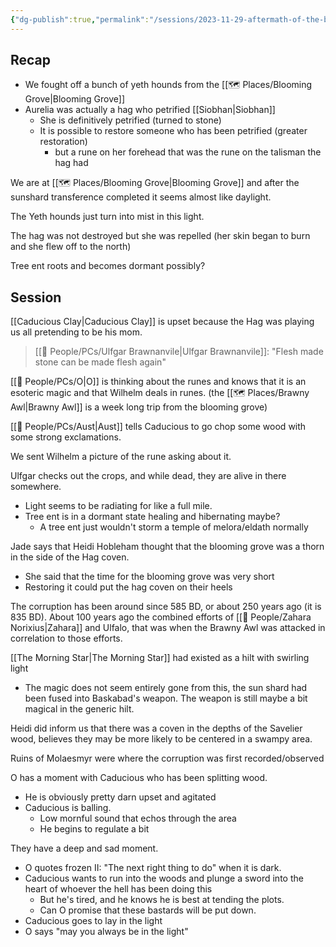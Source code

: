 ```yaml
---
{"dg-publish":true,"permalink":"/sessions/2023-11-29-aftermath-of-the-blooming-grove/"}
---
```


## Recap
- We fought off a bunch of yeth hounds from the [[🗺️ Places/Blooming Grove\|Blooming Grove]]
- Aurelia was actually a hag who petrified [[Siobhan\|Siobhan]]
	- She is definitively petrified (turned to stone)
	- It is possible to restore someone who has been petrified (greater restoration)
		- but a rune on her forehead that was the rune on the talisman the hag had

We are at [[🗺️ Places/Blooming Grove\|Blooming Grove]] and after the sunshard transference completed it seems almost like daylight.

The Yeth hounds just turn into mist in this light.

The hag was not destroyed but she was repelled (her skin began to burn and she flew off to the north)

Tree ent roots and becomes dormant possibly?
## Session
[[Caducious Clay\|Caducious Clay]] is upset because the Hag was playing us all pretending to be his mom.

> [[🙋 People/PCs/Ulfgar Brawnanvile\|Ulfgar Brawnanvile]]: "Flesh made stone can be made flesh again"

[[🙋 People/PCs/O\|O]] is thinking about the runes and knows that it is an esoteric magic and that Wilhelm deals in runes. (the [[🗺️ Places/Brawny Awl\|Brawny Awl]] is a week long trip from the blooming grove)

[[🙋 People/PCs/Aust\|Aust]] tells Caducious to go chop some wood with some strong exclamations. 

We sent Wilhelm a picture of the rune asking about it.

Ulfgar checks out the crops, and while dead, they are alive in there somewhere.
- Light seems to be radiating for like a full mile. 
- Tree ent is in a dormant state healing and hibernating maybe?
	- A tree ent just wouldn't storm a temple of melora/eldath normally

Jade says that Heidi Hobleham thought that the blooming grove was a thorn in the side of the Hag coven.
- She said that the time for the blooming grove was very short
- Restoring it could put the hag coven on their heels

The corruption has been around since 585 BD, or about 250 years ago (it is 835 BD). About 100 years ago the combined efforts of [[🙋 People/Zahara Norixius\|Zahara]] and Ulfalo, that was when the Brawny Awl was attacked in correlation to those efforts.

[[The Morning Star\|The Morning Star]] had existed as a hilt with swirling light
- The magic does not seem entirely gone from this, the sun shard had been fused into Baskabad's weapon. The weapon is still maybe a bit magical in the generic hilt. 

Heidi did inform us that there was a coven in the depths of the Savelier wood, believes they may be more likely to be centered in a swampy area.

Ruins of Molaesmyr were where the corruption was first recorded/observed

O has a moment with Caducious who has been splitting wood.
- He is obviously pretty darn upset and agitated
- Caducious is balling.
	- Low mornful sound that echos through the area
	- He begins to regulate a bit

They have a deep and sad moment. 
- O quotes frozen II: "The next right thing to do" when it is dark.
- Caducious wants to run into the woods and plunge a sword into the heart of whoever the hell has been doing this
	- But he's tired, and he knows he is best at tending the plots.
	- Can O promise that these bastards will be put down.
- Caducious goes to lay in the light
- O says "may you always be in the light"

